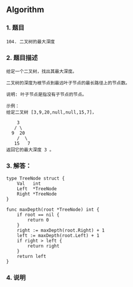 ## Algorithm
### 1. 题目
```
104. 二叉树的最大深度
```
### 2. 题目描述
```
给定一个二叉树，找出其最大深度。

二叉树的深度为根节点到最远叶子节点的最长路径上的节点数。

说明: 叶子节点是指没有子节点的节点。

示例：
给定二叉树 [3,9,20,null,null,15,7]，

    3
   / \
  9  20
    /  \
   15   7
返回它的最大深度 3 。
```

### 3. 解答：
```golang
type TreeNode struct {
	Val   int
	Left  *TreeNode
	Right *TreeNode
}

func maxDepth(root *TreeNode) int {
	if root == nil {
		return 0
	}
	right := maxDepth(root.Right) + 1
	left := maxDepth(root.Left) + 1
	if right > left {
		return right
	}
	return left
}
```
### 4. 说明